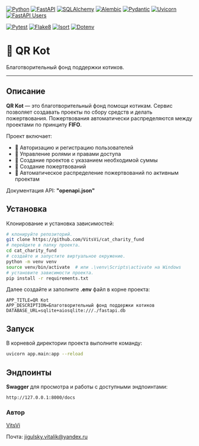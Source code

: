 [![Python](https://img.shields.io/badge/-Python-464646?style=flat&logo=Python&logoColor=56C0C0&color=008080)](https://www.python.org/)
[![FastAPI](https://img.shields.io/badge/-FastAPI-464646?style=flat&logo=FastAPI&logoColor=white&color=009688)](https://fastapi.tiangolo.com/)
[![SQLAlchemy](https://img.shields.io/badge/-SQLAlchemy-464646?style=flat&logo=SQLAlchemy&logoColor=red&color=800000)](https://www.sqlalchemy.org/)
[![Alembic](https://img.shields.io/badge/-Alembic-464646?style=flat&logo=alembic&logoColor=white&color=556B2F)](https://alembic.sqlalchemy.org/)
[![Pydantic](https://img.shields.io/badge/-Pydantic-464646?style=flat&logo=pydantic&logoColor=white&color=3776AB)](https://docs.pydantic.dev/)
[![Uvicorn](https://img.shields.io/badge/-Uvicorn-464646?style=flat&logo=uvicorn&logoColor=white&color=000000)](https://www.uvicorn.org/)
[![FastAPI Users](https://img.shields.io/badge/-FastAPI__Users-464646?style=flat&logo=fastapi&logoColor=white&color=607D8B)](https://frankie567.github.io/fastapi-users/)

[![Pytest](https://img.shields.io/badge/-Pytest-464646?style=flat&logo=pytest&logoColor=white&color=6A1B9A)](https://docs.pytest.org/)
[![Flake8](https://img.shields.io/badge/-Flake8-464646?style=flat&logo=flake8&logoColor=white&color=4B0082)](https://flake8.pycqa.org/)
[![Isort](https://img.shields.io/badge/-Isort-464646?style=flat&logo=python&logoColor=white&color=708090)](https://pycqa.github.io/isort/)
[![Dotenv](https://img.shields.io/badge/-python__dotenv-464646?style=flat&logo=python-dotenv&logoColor=white&color=2E8B57)](https://pypi.org/project/python-dotenv/)

# 🐾 QR Kot

Благотворительный фонд поддержки котиков.

---

## Описание

**QR Kot** — это благотворительный фонд помощи котикам. Сервис позволяет создавать проекты по сбору средств и делать пожертвования. Пожертвования автоматически распределяются между проектами по принципу **FIFO**.

Проект включает:

- 🔐 Авторизацию и регистрацию пользователей  
- 👥 Управление ролями и правами доступа  
- 📝 Создание проектов с указанием необходимой суммы  
- 💸 Создание пожертвований  
- 🔁 Автоматическое распределение пожертвований по активным проектам

Документация API: **"openapi.json"**

## Установка

Клонирование и установка зависимостей:

```bash
# клонируйте репозиторий.
git clone https://github.com/VitsVi/cat_charity_fund
# перейдите в папку проекта.
cd cat_charity_fund
# создайте и запустите виртуальное окружение.
python -m venv venv
source venv/bin/activate  # или .\venv\Scripts\activate на Windows
# установите зависимости проекта.
pip install -r requirements.txt
```

Далее создайте и заполните **.env** файл в корне проекта:
```.env
APP_TITLE=QR Kot
APP_DESCRIPTION=Благотворительный фонд поддержки котиков
DATABASE_URL=sqlite+aiosqlite:///./fastapi.db
```

## Запуск

В корневой директории проекта выполните команду:

```bash
uvicorn app.main:app --reload
```

## Эндпоинты

**Swagger** для просмотра и работы с доступными эндпоинтами:
```
http://127.0.0.1:8000/docs
```

### Автор

[VitsVi](https://github.com/VitsVi)

Почта: jigulsky.vitalik@yandex.ru
